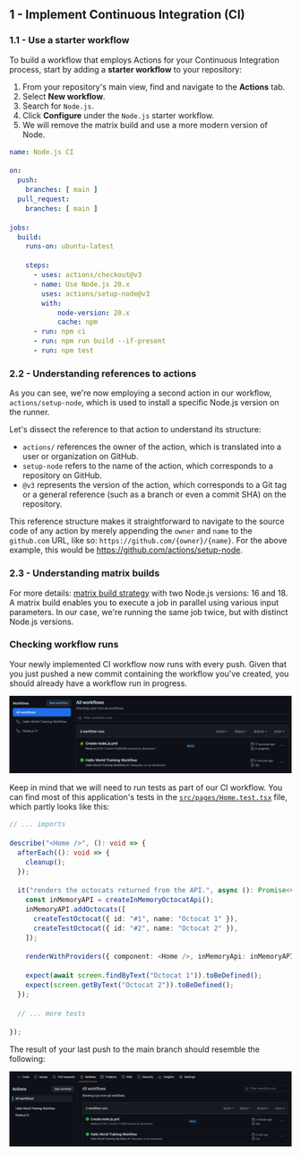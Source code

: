 ## 1 - Implement Continuous Integration (CI)

### 1.1 - Use a starter workflow

To build a workflow that employs Actions for your Continuous Integration process, start by adding a **starter workflow** to your repository:

1. From your repository's main view, find and navigate to the **Actions** tab.
2. Select **New workflow**.
3. Search for `Node.js`.
4. Click **Configure** under the `Node.js` starter workflow.
5. We will remove the matrix build and use a more modern version of Node. 

```yml
name: Node.js CI

on:
  push:
    branches: [ main ]
  pull_request:
    branches: [ main ]

jobs:
  build:
    runs-on: ubuntu-latest

    steps:
      - uses: actions/checkout@v3
      - name: Use Node.js 20.x
        uses: actions/setup-node@v3
        with:
            node-version: 20.x
            cache: npm
      - run: npm ci
      - run: npm run build --if-present
      - run: npm test
```

### 2.2 - Understanding references to actions

As you can see, we're now employing a second action in our workflow, `actions/setup-node`, which is used to install a specific Node.js version on the runner.

Let's dissect the reference to that action to understand its structure:

- `actions/` references the owner of the action, which is translated into a user or organization on GitHub.
- `setup-node` refers to the name of the action, which corresponds to a repository on GitHub.
- `@v3` represents the version of the action, which corresponds to a Git tag or a general reference (such as a branch or even a commit SHA) on the repository.

This reference structure makes it straightforward to navigate to the source code of any action by merely appending the `owner` and `name` to the `github.com` URL, like so: `https://github.com/{owner}/{name}`. For the above example, this would be <https://github.com/actions/setup-node>.

### 2.3 - Understanding matrix builds

For more details: [matrix build strategy](https://docs.github.com/en/actions/using-jobs/using-a-matrix-for-your-jobs) with two Node.js versions: 16 and 18. A matrix build enables you to execute a job in parallel using various input parameters. In our case, we're running the same job twice, but with distinct Node.js versions.

### Checking workflow runs

Your newly implemented CI workflow now runs with every push. Given that you just pushed a new commit containing the workflow you've created, you should already have a workflow run in progress.

![Actions overview showing the Node.js workflow running](./images/running-nodejs-workflow.png)

Keep in mind that we will need to run tests as part of our CI workflow. You can find most of this application's tests in the [`src/pages/Home.test.tsx`](../src/pages/Home.test.tsx) file, which partly looks like this:

```typescript
// ... imports

describe("<Home />", (): void => {
  afterEach((): void => {
    cleanup();
  });

  it("renders the octocats returned from the API.", async (): Promise<void> => {
    const inMemoryAPI = createInMemoryOctocatApi();
    inMemoryAPI.addOctocats([
      createTestOctocat({ id: "#1", name: "Octocat 1" }),
      createTestOctocat({ id: "#2", name: "Octocat 2" }),
    ]);

    renderWithProviders({ component: <Home />, inMemoryApi: inMemoryAPI });

    expect(await screen.findByText("Octocat 1")).toBeDefined();
    expect(screen.getByText("Octocat 2")).toBeDefined();
  });

  // ... more tests

});

```

The result of your last push to the main branch should resemble the following:

![Actions overview showing a successful workflow run](./images/success-nodejs-workflow.png)